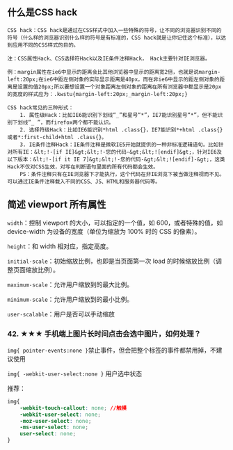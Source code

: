 ## 什么是CSS hack

```
CSS hack：CSS hack是通过在CSS样式中加入一些特殊的符号，让不同的浏览器识别不同的符号（什么样的浏览器识别什么样的符号是有标准的，CSS hack就是让你记住这个标准），以达到应用不同的CSS样式的目的。

注：CSS属性Hack、CSS选择符Hack以及IE条件注释Hack， Hack主要针对IE浏览器。

例：margin属性在ie6中显示的距离会比其他浏览器中显示的距离宽2倍，也就是说margin-left:20px;在ie6中距左侧对象的实际显示距离是40px，而在非ie6中显示的距左侧对象的距离是设置的值20px;所以要想设置一个对象距离左侧对象的距离在所有浏览器中都显示是20px的宽度的样式应为：.kwstu{margin-left:20px;_margin-left:20px;}

CSS hack常见的三种形式：
    1. 属性级Hack：比如IE6能识别下划线“_”和星号“*”，IE7能识别星号“*”，但不能识别下划线”_ ”，而firefox两个都不能认识。
    2. 选择符级Hack：比如IE6能识别*html .class{}，IE7能识别*+html .class{}或者*:first-child+html .class{}。
    3. IE条件注释Hack：IE条件注释是微软IE5开始就提供的一种非标准逻辑语句。比如针对所有IE：&lt;!-[if IE]&gt;&lt;!-您的代码-&gt;&lt;![endif]&gt;，针对IE6及以下版本：&lt;!-[if it IE 7]&gt;&lt;!-您的代码-&gt;&lt;![endif]-&gt;，这类Hack不仅对CSS生效，对写在判断语句里面的所有代码都会生效。
    PS：条件注释只有在IE浏览器下才能执行，这个代码在非IE浏览下被当做注释视而不见。可以通过IE条件注释载入不同的CSS、JS、HTML和服务器代码等。

```
## 简述 viewport 所有属性


`width`：控制 viewport 的大小，可以指定的一个值，如 600，或者特殊的值，如 device-width 为设备的宽度（单位为缩放为 100% 时的 CSS 的像素）。

`height`：和 width 相对应，指定高度。

`initial-scale`：初始缩放比例，也即是当页面第一次 load 的时候缩放比例（调整页面缩放比例）。

`maximum-scale`：允许用户缩放到的最大比例。

`minimum-scale`：允许用户缩放到的最小比例。

`user-scalable`：用户是否可以手动缩放

### 42. ★★★ 手机端上图片长时间点击会选中图片，如何处理？


`img{ pointer-events:none }`禁止事件，但会把整个标签的事件都禁用掉，不建议使用

`img{ -webkit-user-select:none }`
用户选中状态

推荐：
```css
img{
    -webkit-touch-callout: none; //触摸
    -webkit-user-select: none;
    -moz-user-select: none;
    -ms-user-select: none;
    user-select: none;
}
```


